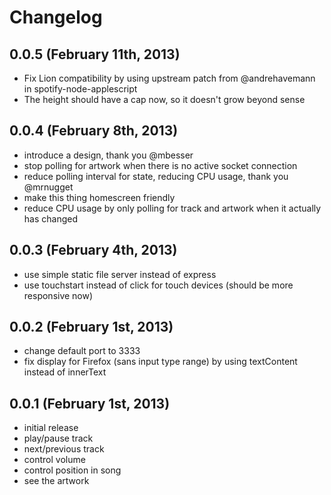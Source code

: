 # Changelog

## 0.0.5 (February 11th, 2013)

* Fix Lion compatibility by using upstream patch from @andrehavemann in spotify-node-applescript
* The height should have a cap now, so it doesn't grow beyond sense

## 0.0.4 (February 8th, 2013)

* introduce a design, thank you @mbesser
* stop polling for artwork when there is no active socket connection
* reduce polling interval for state, reducing CPU usage, thank you @mrnugget
* make this thing homescreen friendly
* reduce CPU usage by only polling for track and artwork when it actually has changed

## 0.0.3 (February 4th, 2013)

* use simple static file server instead of express
* use touchstart instead of click for touch devices (should be more responsive now)

## 0.0.2 (February 1st, 2013)

* change default port to 3333
* fix display for Firefox (sans input type range) by using textContent instead of innerText

## 0.0.1 (February 1st, 2013)

* initial release
* play/pause track
* next/previous track
* control volume
* control position in song
* see the artwork
